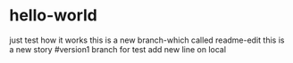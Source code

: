 # hello-world
just test how it works
this is a new branch-which called readme-edit
this is a new story
#version1 branch for test
add new line on local

